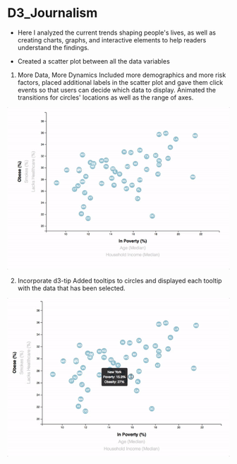 # D3_Journalism

- Here I analyzed the current trends shaping people's lives, as well as creating charts, graphs, and interactive elements to help readers understand the findings.



- Created a scatter plot between all the data variables 

1. More Data, More Dynamics
Included more demographics and more risk factors, placed additional labels in the scatter plot and gave them click events so that users can decide which data to display. Animated the transitions for  circles' locations as well as the range of axes.

![1-Logo](Images/7-animated-scatter.gif	)


2. Incorporate d3-tip
Added tooltips to circles and displayed each tooltip with the data that has been selected.

![1-Logo](Images/8-tooltip.gif)
